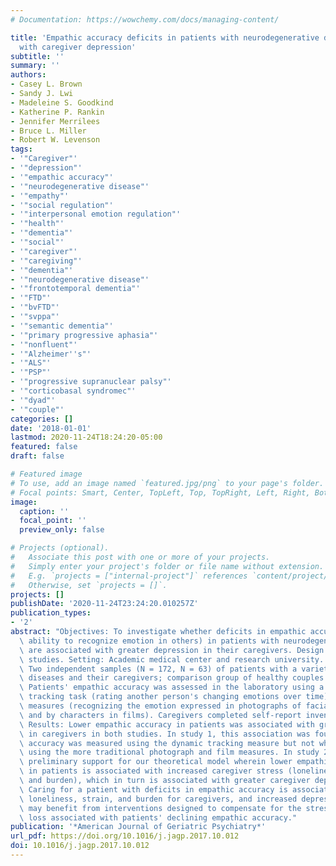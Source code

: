 ```yaml
---
# Documentation: https://wowchemy.com/docs/managing-content/

title: 'Empathic accuracy deficits in patients with neurodegenerative disease: Association
  with caregiver depression'
subtitle: ''
summary: ''
authors:
- Casey L. Brown
- Sandy J. Lwi
- Madeleine S. Goodkind
- Katherine P. Rankin
- Jennifer Merrilees
- Bruce L. Miller
- Robert W. Levenson
tags:
- '"Caregiver"'
- '"depression"'
- '"empathic accuracy"'
- '"neurodegenerative disease"'
- '"empathy"'
- '"social regulation"'
- '"interpersonal emotion regulation"'
- '"health"'
- '"dementia"'
- '"social"'
- '"caregiver"'
- '"caregiving"'
- '"dementia"'
- '"neurodegenerative disease"'
- '"frontotemporal dementia"'
- '"FTD"'
- '"bvFTD"'
- '"svppa"'
- '"semantic dementia"'
- '"primary progressive aphasia"'
- '"nonfluent"'
- '"Alzheimer''s"'
- '"ALS"'
- '"PSP"'
- '"progressive supranuclear palsy"'
- '"corticobasal syndromec"'
- '"dyad"'
- '"couple"'
categories: []
date: '2018-01-01'
lastmod: 2020-11-24T18:24:20-05:00
featured: false
draft: false

# Featured image
# To use, add an image named `featured.jpg/png` to your page's folder.
# Focal points: Smart, Center, TopLeft, Top, TopRight, Left, Right, BottomLeft, Bottom, BottomRight.
image:
  caption: ''
  focal_point: ''
  preview_only: false

# Projects (optional).
#   Associate this post with one or more of your projects.
#   Simply enter your project's folder or file name without extension.
#   E.g. `projects = ["internal-project"]` references `content/project/deep-learning/index.md`.
#   Otherwise, set `projects = []`.
projects: []
publishDate: '2020-11-24T23:24:20.010257Z'
publication_types:
- '2'
abstract: "Objectives: To investigate whether deficits in empathic accuracy (i.e.,\
  \ ability to recognize emotion in others) in patients with neurodegenerative disease\
  \ are associated with greater depression in their caregivers. Design: Two cross-sectional\
  \ studies. Setting: Academic medical center and research university. Participants:\
  \ Two independent samples (N = 172, N = 63) of patients with a variety of neurodegenerative\
  \ diseases and their caregivers; comparison group of healthy couples. Measurement:\
  \ Patients' empathic accuracy was assessed in the laboratory using a novel dynamic\
  \ tracking task (rating another person's changing emotions over time) and more traditional\
  \ measures (recognizing the emotion expressed in photographs of facial expressions\
  \ and by characters in films). Caregivers completed self-report inventories of depression.\
  \ Results: Lower empathic accuracy in patients was associated with greater depression\
  \ in caregivers in both studies. In study 1, this association was found when empathic\
  \ accuracy was measured using the dynamic tracking measure but not when measured\
  \ using the more traditional photograph and film measures. In study 2, we found\
  \ preliminary support for our theoretical model wherein lower empathic accuracy\
  \ in patients is associated with increased caregiver stress (loneliness, strain,\
  \ and burden), which in turn is associated with greater caregiver depression. Conclusions:\
  \ Caring for a patient with deficits in empathic accuracy is associated with greater\
  \ loneliness, strain, and burden for caregivers, and increased depression. Caregivers\
  \ may benefit from interventions designed to compensate for the stress and interpersonal\
  \ loss associated with patients' declining empathic accuracy."
publication: '*American Journal of Geriatric Psychiatry*'
url_pdf: https://doi.org/10.1016/j.jagp.2017.10.012
doi: 10.1016/j.jagp.2017.10.012
---
```

